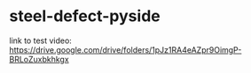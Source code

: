 # steel-defect-pyside

link to test video: https://drive.google.com/drive/folders/1pJz1RA4eAZpr9OimgP-BRLoZuxbkhkgx
